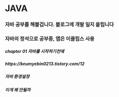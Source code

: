 # JAVA

<h3>자바 공부를 해볼겁니다. 블로그에 개발 일지 올립니다</h3>

<h3>자바의 정석으로 공부중, 앱은 이클립스 사용</h3>
<h5>chapter 01 자바를 시작하기전에</h5>
<h5>https://keumyebin0213.tistory.com/12</h5>

<h5>자바 환경설정</h5>


<h5>이게 왜 안될까</h5>

